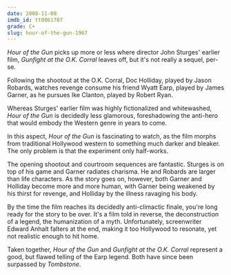 ```yaml
---
date: 2008-11-08
imdb_id: tt0061787
grade: C+
slug: hour-of-the-gun-1967
---
```


_Hour of the Gun_ picks up more or less where director John Sturges' earlier film, <span data-imdb-id="tt0050468">_Gunfight at the O.K. Corral_</span> leaves off, but it's not really a sequel, per-se.

Following the shootout at the O.K. Corral, Doc Holliday, played by Jason Robards, watches revenge consume his friend Wyatt Earp, played by James Garner, as he pursues Ike Clanton, played by Robert Ryan.

Whereas Sturges' earlier film was highly fictionalized and whitewashed, _Hour of the Gun_ is decidedly less glamorous, foreshadowing the anti-hero that would embody the Western genre in years to come.

In this aspect, _Hour of the Gun_ is fascinating to watch, as the film morphs from traditional Hollywood western to something much darker and bleaker. The only problem is that the experiment only half-works.

The opening shootout and courtroom sequences are fantastic. Sturges is on top of his game and Garner radiates charisma. He and Robards are larger than life characters. As the story goes on, however, both Garner and Holliday become more and more human, with Garner being weakened by his thirst for revenge, and Holliday by the illness ravaging his body.

By the time the film reaches its decidedly anti-climactic finale, you're long ready for the story to be over. It's a film told in reverse, the deconstruction of a legend, the humanization of a myth. Unfortunately, screenwriter Edward Anhalt falters at the end, making it too Hollywood to resonate, yet not realistic enough to hit home.

Taken together, _Hour of the Gun_ and _Gunfight at the O.K. Corral_ represent a good, but flawed telling of the Earp legend. Both have since been surpassed by <span data-imdb-id="tt0108358">_Tombstone_</span>.
